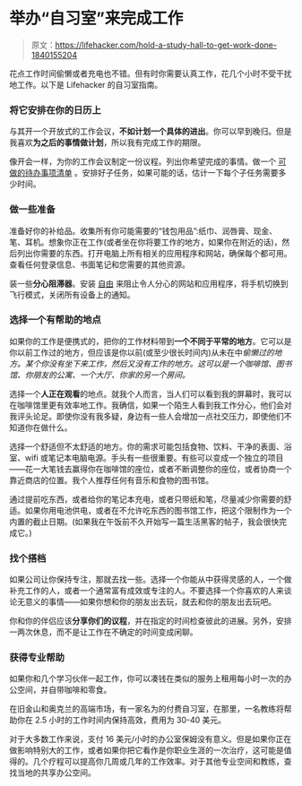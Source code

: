 # 举办“自习室”来完成工作

> 原文：<https://lifehacker.com/hold-a-study-hall-to-get-work-done-1840155204>

花点工作时间偷懒或者充电也不错。但有时你需要认真工作，花几个小时不受干扰地工作。以下是 Lifehacker 的自习室指南。



### **将它安排在你的日历上**

与其开一个开放式的工作会议，**不如计划一个具体的进出**。你可以早到晚归。但是我喜欢**为之后的事情做计划**，所以我有完成工作的期限。

像开会一样，为你的工作会议制定一份议程。列出你希望完成的事情。做一个 [可做的待办事项清单](https://lifehacker.com/how-to-make-your-to-do-list-doable-270404) 。安排好子任务，如果可能的话，估计一下每个子任务需要多少时间。

### **做一些准备**

准备好你的补给品。收集所有你可能需要的“钱包用品”:纸巾、润唇膏、现金、笔、耳机。想象你正在工作(或者坐在你将要工作的地方，如果你在附近的话)，然后列出你需要的东西。打开电脑上所有相关的应用程序和网站，确保每个都可用。查看任何登录信息、书面笔记和您需要的其他资源。

装一些**分心阻滞器**。安装 [自由](https://freedom.to/) 来阻止令人分心的网站和应用程序，将手机切换到飞行模式，关闭所有设备上的通知。

### **选择一个有帮助的地点**

如果你的工作是便携式的，把你的工作材料带到**一个不同于平常的地方**。它可以是你以前工作过的地方，但应该是你以前(或至少很长时间内)从未在中*偷懒过的地方。某个你没有坐下来工作，然后又没有工作的地方。这可以是一个咖啡馆、图书馆、你朋友的公寓、一个大厅、你家的另一个房间。*

选择一个**人正在观看**的地点。就我个人而言，当人们可以看到我的屏幕时，我可以在咖啡馆里更有效率地工作。我确信，如果一个陌生人看到我工作分心，他们会对我评头论足。即使你没有我多疑，身边有一些人会增加一点社交压力，即使他们不知道你在做什么。

选择一个舒适但不太舒适的地方。你的需求可能包括食物、饮料、干净的表面、浴室、wifi 或笔记本电脑电源。手头有一些很重要。有些可以变成一个独立的项目——花一大笔钱去赢得你在咖啡馆的座位，或者不断调整你的座位，或者协商一个靠近商店的位置。我个人推荐任何有音乐和食物的图书馆。

通过提前吃东西，或者给你的笔记本充电，或者只带纸和笔，尽量减少你需要的舒适。如果你用电池供电，或者在不允许吃东西的图书馆工作，把这个限制作为一个内置的截止日期。(如果我在午饭前不久开始写一篇生活黑客的帖子，我会很快完成它。)

### 找个搭档

如果公司让你保持专注，那就去找一些。选择一个你能从中获得灵感的人，一个做补充工作的人，或者一个通常富有成效或专注的人。不要选择一个你喜欢的人来谈论无意义的事情——如果你想和你的朋友出去玩，就去和你的朋友出去玩吧。

你和你的伴侣应该**分享你们的议程**，并在指定的时间检查彼此的进展。另外，安排一两次休息，而不是让工作在不确定的时间变成闲聊。

### 获得专业帮助

如果你和几个学习伙伴一起工作，你可以凑钱在类似的服务上租用每小时一次的办公空间，并自带咖啡和零食。

在旧金山和奥克兰的高端市场，有一家名为的付费自习室，在那里，一名教练将帮助你在 2.5 小时的工作时间内保持高效，费用为 30-40 美元。

对于大多数工作来说，支付 16 美元/小时的办公室保姆没有意义。但是如果你正在做影响特别大的工作，或者如果你把它看作是你职业生涯的一次治疗，这可能是值得的。几个疗程可以提高你几周或几年的工作效率。对于其他专业空间和教练，查找当地的共享办公空间。